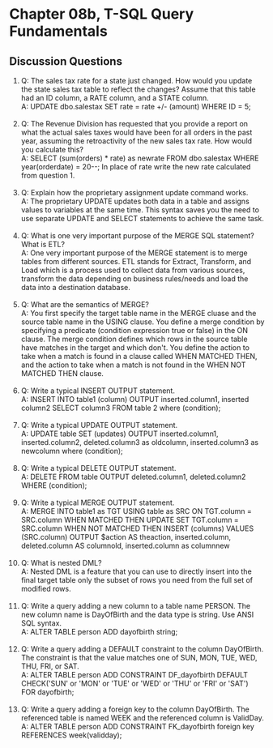 # Chapter 08b, T-SQL Query Fundamentals

## Discussion Questions

1. Q: The sales tax rate for a state just changed. How would you update the state sales tax table to reflect the changes? Assume that this table had an ID column, a RATE column, and a STATE column.  
   A: UPDATE dbo.salestax SET rate = rate +/- (amount) WHERE ID = 5;<br><br>
1. Q: The Revenue Division has requested that you provide a report on what the actual sales taxes would have been for all orders in the past year, assuming the retroactivity of the new sales tax rate. How would you calculate this?  
   A: SELECT (sum(orders) * rate) as newrate FROM dbo.salestax WHERE year(orderdate) = 20--; In place of rate write the new rate calculated from question 1. <br><br>
1. Q: Explain how the proprietary assignment update command works.  
   A: The proprietary UPDATE updates both data in a table and assigns values to variables at the same time. This syntax saves you the need to use separate UPDATE and SELECT statements to achieve the same task.<br><br>
1. Q: What is one very important purpose of the MERGE SQL statement? What is ETL?  
   A: One very important purpose of the MERGE statement is to merge tables from different sources. ETL stands for Extract, Transform, and Load which is a process used to collect data from various sources, transform the data depending on business rules/needs and load the data into a destination database.<br><br>
1. Q: What are the semantics of MERGE?  
   A: You first specify the target table name in the MERGE cluase and the source table name in the USING clause. You define a merge condition by specifying a predicate (condition expression true or false) in the ON clause. The merge condition defines which rows in the source table have matches in the target and which don't. You define the action to take when a match is found in a clause called WHEN MATCHED THEN, and the action to take when a match is not found in the WHEN NOT MATCHED THEN clause.<br><br>
1. Q: Write a typical INSERT OUTPUT statement.  
   A: INSERT INTO table1 (column) OUTPUT inserted.column1, inserted column2 SELECT column3 FROM table 2 where (condition);<br><br>
1. Q: Write a typical UPDATE OUTPUT statement.  
   A: UPDATE table SET (updates) OUTPUT inserted.column1, inserted.column2, deleted.column3 as oldcolumn, inserted.column3 as newcolumn where (condition);<br><br>
1. Q: Write a typical DELETE OUTPUT statement.  
   A: DELETE FROM table OUTPUT deleted.column1, deleted.column2 WHERE (condition);<br><br>
1. Q: Write a typical MERGE OUTPUT statement.  
   A: MERGE INTO table1 as TGT USING table as SRC ON TGT.column = SRC.column WHEN MATCHED THEN UPDATE SET TGT.column = SRC.column WHEN NOT MATCHED THEN INSERT (columns) VALUES (SRC.column) OUTPUT $action AS theaction, inserted.column, deleted.column AS columnold, inserted.column as columnnew<br><br>
1. Q: What is nested DML?  
   A: Nested DML is a feature that you can use to directly insert into the final target table only the subset of rows you need from the full set of modified rows.<br><br>
1. Q: Write a query adding a new column to a table name PERSON. The new column name is DayOfBirth and the data type is string. Use ANSI SQL syntax.  
   A: ALTER TABLE person ADD dayofbirth string;<br><br>
1. Q: Write a query adding a DEFAULT constraint to the column DayOfBirth. The constraint is that the value matches one of SUN, MON, TUE, WED, THU, FRI, or SAT.  
   A: ALTER TABLE person ADD CONSTRAINT DF_dayofbirth DEFAULT CHECK('SUN' or 'MON' or 'TUE' or 'WED' or 'THU' or 'FRI' or 'SAT') FOR dayofbirth;<br><br>
1. Q: Write a query adding a foreign key to the column DayOfBirth. The referenced table is named WEEK and the referenced column is ValidDay.  
   A: ALTER TABLE person ADD CONSTRAINT FK_dayofbirth foreign key REFERENCES week(validday);<br><br>   
   